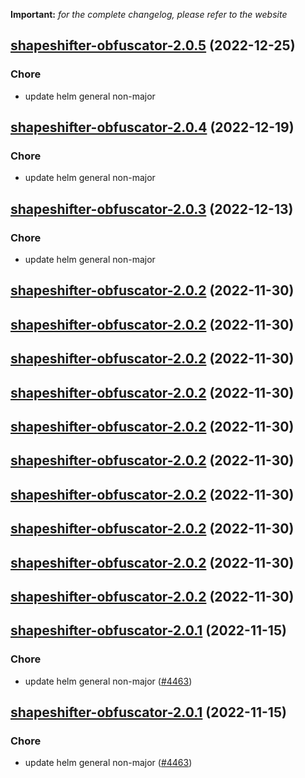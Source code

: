 **Important:**
*for the complete changelog, please refer to the website*




## [shapeshifter-obfuscator-2.0.5](https://github.com/truecharts/charts/compare/shapeshifter-obfuscator-2.0.4...shapeshifter-obfuscator-2.0.5) (2022-12-25)

### Chore

- update helm general non-major
  
  


## [shapeshifter-obfuscator-2.0.4](https://github.com/truecharts/charts/compare/shapeshifter-obfuscator-2.0.3...shapeshifter-obfuscator-2.0.4) (2022-12-19)

### Chore

- update helm general non-major
  
  


## [shapeshifter-obfuscator-2.0.3](https://github.com/truecharts/charts/compare/shapeshifter-obfuscator-2.0.2...shapeshifter-obfuscator-2.0.3) (2022-12-13)

### Chore

- update helm general non-major
  
  


## [shapeshifter-obfuscator-2.0.2](https://github.com/truecharts/charts/compare/shapeshifter-obfuscator-2.0.1...shapeshifter-obfuscator-2.0.2) (2022-11-30)




## [shapeshifter-obfuscator-2.0.2](https://github.com/truecharts/charts/compare/shapeshifter-obfuscator-2.0.1...shapeshifter-obfuscator-2.0.2) (2022-11-30)




## [shapeshifter-obfuscator-2.0.2](https://github.com/truecharts/charts/compare/shapeshifter-obfuscator-2.0.1...shapeshifter-obfuscator-2.0.2) (2022-11-30)




## [shapeshifter-obfuscator-2.0.2](https://github.com/truecharts/charts/compare/shapeshifter-obfuscator-2.0.1...shapeshifter-obfuscator-2.0.2) (2022-11-30)




## [shapeshifter-obfuscator-2.0.2](https://github.com/truecharts/charts/compare/shapeshifter-obfuscator-2.0.1...shapeshifter-obfuscator-2.0.2) (2022-11-30)




## [shapeshifter-obfuscator-2.0.2](https://github.com/truecharts/charts/compare/shapeshifter-obfuscator-2.0.1...shapeshifter-obfuscator-2.0.2) (2022-11-30)




## [shapeshifter-obfuscator-2.0.2](https://github.com/truecharts/charts/compare/shapeshifter-obfuscator-2.0.1...shapeshifter-obfuscator-2.0.2) (2022-11-30)




## [shapeshifter-obfuscator-2.0.2](https://github.com/truecharts/charts/compare/shapeshifter-obfuscator-2.0.1...shapeshifter-obfuscator-2.0.2) (2022-11-30)




## [shapeshifter-obfuscator-2.0.2](https://github.com/truecharts/charts/compare/shapeshifter-obfuscator-2.0.1...shapeshifter-obfuscator-2.0.2) (2022-11-30)




## [shapeshifter-obfuscator-2.0.2](https://github.com/truecharts/charts/compare/shapeshifter-obfuscator-2.0.1...shapeshifter-obfuscator-2.0.2) (2022-11-30)




## [shapeshifter-obfuscator-2.0.1](https://github.com/truecharts/charts/compare/shapeshifter-obfuscator-2.0.0...shapeshifter-obfuscator-2.0.1) (2022-11-15)

### Chore

- update helm general non-major ([#4463](https://github.com/truecharts/charts/issues/4463))
  
  


## [shapeshifter-obfuscator-2.0.1](https://github.com/truecharts/charts/compare/shapeshifter-obfuscator-2.0.0...shapeshifter-obfuscator-2.0.1) (2022-11-15)

### Chore

- update helm general non-major ([#4463](https://github.com/truecharts/charts/issues/4463))
  
  
